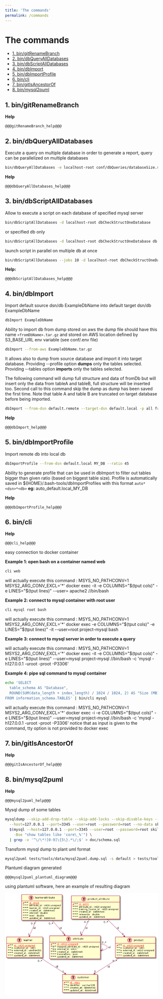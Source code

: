 ```yaml
---
title: 'The commands'
permalink: /commands
---
```


# The commands

- [1. bin/gitRenameBranch](#1-bingitrenamebranch)
- [2. bin/dbQueryAllDatabases](#2-bindbqueryalldatabases)
- [3. bin/dbScriptAllDatabases](#3-bindbscriptalldatabases)
- [4. bin/dbImport](#4-bindbimport)
- [5. bin/dbImportProfile](#5-bindbimportprofile)
- [6. bin/cli](#6-bincli)
- [7. bin/gitIsAncestorOf](#7-bingitisancestorof)
- [8. bin/mysql2puml](#8-binmysql2puml)

## 1. bin/gitRenameBranch

**Help**

```text
@@@gitRenameBranch_help@@@
```

## 2. bin/dbQueryAllDatabases

Execute a query on multiple database in order to generate a report, query can be
parallelized on multiple databases

```bash
bin/dbQueryAllDatabases -e localhost-root conf/dbQueries/databaseSize.sql
```

**Help**

```text
@@@dbQueryAllDatabases_help@@@
```

## 3. bin/dbScriptAllDatabases

Allow to execute a script on each database of specified mysql server

```bash
bin/dbScriptAllDatabases -d localhost-root dbCheckStructOneDatabase
```

or specified db only

```bash
bin/dbScriptAllDatabases -d localhost-root dbCheckStructOneDatabase db
```

launch script in parallel on multiple db at once

```bash
bin/dbScriptAllDatabases --jobs 10 -d localhost-root dbCheckStructOneDatabase
```

**Help:**

```text
@@@dbScriptAllDatabases_help@@@
```

## 4. bin/dbImport

Import default source dsn/db ExampleDbName into default target dsn/db
ExampleDbName

```bash
dbImport ExampleDbName
```

Ability to import db from dump stored on aws the dump file should have this name
`<fromDbName>.tar.gz` and stored on AWS location defined by S3_BASE_URL env
variable (see conf/.env file)

```bash
dbImport --from-aws ExampleDbName.tar.gz
```

It allows also to dump from source database and import it into target database.
Providing --profile option **dumps** only the tables selected. Providing
--tables option **imports** only the tables selected.

The following command will dump full structure and data of fromDb but will
insert only the data from tableA and tableB, full structure will be inserted
too. Second call to this command skip the dump as dump has been saved the first
time. Note that table A and table B are truncated on target database before
being imported.

```bash
dbImport --from-dsn default.remote --target-dsn default.local -p all fromDb targetDB --tables tableA,tableB
```

**Help**

```text
@@@dbImport_help@@@
```

## 5. bin/dbImportProfile

Import remote db into local db

```bash
dbImportProfile --from-dsn default.local MY_DB --ratio 45
```

Ability to generate profile that can be used in dbImport to filter out tables
bigger than given ratio (based on biggest table size). Profile is automatically
saved in ${HOME}/.bash-tools/dbImportProfiles with this format `auto*<dsn>*<db>`
**eg:** auto_default.local_MY_DB

**Help**

```text
@@@dbImportProfile_help@@@
```

## 6. bin/cli

**Help**

```text
@@@cli_help@@@
```

easy connection to docker container

**Example 1: open bash on a container named web**

```bash
cli web
```

will actually execute this command : MSYS_NO_PATHCONV=1 MSYS2_ARG_CONV_EXCL='\*'
docker exec -it -e COLUMNS="$(tput cols)" -e LINES="$(tput lines)" --user=
apache2 //bin/bash

**Example 2: connect to mysql container with root user**

```bash
cli mysql root bash
```

will actually execute this command : MSYS_NO_PATHCONV=1 MSYS2_ARG_CONV_EXCL='\*'
docker exec -e COLUMNS="$(tput cols)" -e LINES="$(tput lines)" -it --user=root
project-mysql bash

**Example 3: connect to mysql server in order to execute a query**

will actually execute this command : MSYS_NO_PATHCONV=1 MSYS2_ARG_CONV_EXCL='\*'
docker exec -it -e COLUMNS="$(tput cols)" -e LINES="$(tput lines)" --user=mysql
project-mysql //bin/bash -c 'mysql -h127.0.0.1 -uroot -proot -P3306'

**Example 4: pipe sql command to mysql container**

```bash
echo 'SELECT
  table_schema AS "Database",
  ROUND(SUM(data_length + index_length) / 1024 / 1024, 2) AS "Size (MB)"
FROM information_schema.TABLES' | bin/cli mysql
```

will actually execute this command : MSYS_NO_PATHCONV=1 MSYS2_ARG_CONV_EXCL='\*'
docker exec -i -e COLUMNS="$(tput cols)" -e LINES="$(tput lines)" --user=mysql
project-mysql //bin/bash -c 'mysql -h127.0.0.1 -uroot -proot -P3306' notice that
as input is given to the command, tty option is not provided to docker exec

## 7. bin/gitIsAncestorOf

**Help**

```text
@@@gitIsAncestorOf_help@@@
```

## 8. bin/mysql2puml

**Help**

```text
@@@mysql2puml_help@@@
```

Mysql dump of some tables

```bash
mysqldump --skip-add-drop-table --skip-add-locks --skip-disable-keys --skip-set-charset \
  --host=127.0.0.1 --port=3345 --user=root --password=root --no-data skills \
  $(mysql --host=127.0.0.1 --port=3345 --user=root --password=root skills \
    -Bse "show tables like 'core\_%'") \
  | grep -v '^\/\*![0-9]\{5\}.*\/;$' > doc/schema.sql
```

Transform mysql dump to plant uml format

```bash
mysql2puml tests/tools/data/mysql2puml.dump.sql -s default > tests/tools/data/mysql2puml.puml
```

Plantuml diagram generated

```plantuml
@@@mysql2puml_plantuml_diagram@@@
```

using plantuml software, here an example of resulting diagram

![resulting database diagram](doc/mysql2puml-model.png)
